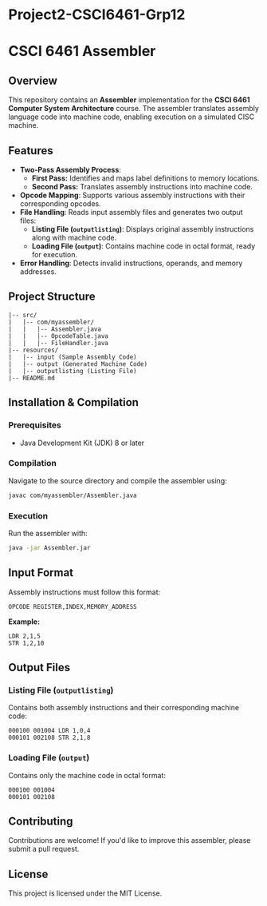 # Project2-CSCI6461-Grp12

# CSCI 6461 Assembler

## Overview
This repository contains an **Assembler** implementation for the **CSCI 6461 Computer System Architecture** course. The assembler translates assembly language code into machine code, enabling execution on a simulated CISC machine.

## Features
- **Two-Pass Assembly Process**:
  - **First Pass:** Identifies and maps label definitions to memory locations.
  - **Second Pass:** Translates assembly instructions into machine code.
- **Opcode Mapping**: Supports various assembly instructions with their corresponding opcodes.
- **File Handling**: Reads input assembly files and generates two output files:
  - **Listing File (`outputlisting`)**: Displays original assembly instructions along with machine code.
  - **Loading File (`output`)**: Contains machine code in octal format, ready for execution.
- **Error Handling**: Detects invalid instructions, operands, and memory addresses.

## Project Structure
```
|-- src/
|   |-- com/myassembler/
|   |   |-- Assembler.java
|   |   |-- OpcodeTable.java
|   |   |-- FileHandler.java
|-- resources/
|   |-- input (Sample Assembly Code)
|   |-- output (Generated Machine Code)
|   |-- outputlisting (Listing File)
|-- README.md
```

## Installation & Compilation
### Prerequisites
- Java Development Kit (JDK) 8 or later

### Compilation
Navigate to the source directory and compile the assembler using:
```bash
javac com/myassembler/Assembler.java
```

### Execution
Run the assembler with:
```bash
java -jar Assembler.jar
```

## Input Format
Assembly instructions must follow this format:
```
OPCODE REGISTER,INDEX,MEMORY_ADDRESS
```
**Example:**
```
LDR 2,1,5
STR 1,2,10
```

## Output Files
### Listing File (`outputlisting`)
Contains both assembly instructions and their corresponding machine code:
```
000100 001004 LDR 1,0,4
000101 002108 STR 2,1,8
```

### Loading File (`output`)
Contains only the machine code in octal format:
```
000100 001004
000101 002108
```

## Contributing
Contributions are welcome! If you'd like to improve this assembler, please submit a pull request.

## License
This project is licensed under the MIT License.
